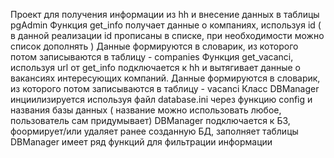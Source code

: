 Проект для получения информации из hh и внесение данных в таблицы pgAdmin
Функция get_info получает данные о компаниях, используя id ( в данной реализации id прописаны в списке, при необходимости можно список дополнять )
Данные формируются в словарик, из которого потом записываются в таблицу - companies
Функция get_vacanci, используя url от get_info подключается к hh и вытягивает данные о вакансиях интересующих компаний. 
Данные формируются в словарик, из которого потом записываются в таблицу - vacanci
Класс DBManager инциилизируется используя файл database.ini через функцию config и названия базы данных ( название можно использовать любое, пользователь сам придумывает) 
DBManager подключается к БЗ, фоормирует/или удаляет ранее созданную БД, заполняет таблицы
DBManager имеет ряд функций для фильтрации информации
